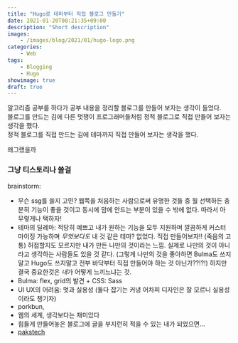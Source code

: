 ```yaml
---
title: "Hugo로 테마부터 직접 블로그 만들기"
date: 2021-01-20T00:21:35+09:00
description: "Short description"
images:
    - /images/blog/2021/01/hugo-logo.png
categories:
    - Web
tags:
    - Blogging
    - Hugo
showimage: true
draft: true
---
```


알고리즘 공부를 하다가 공부 내용을 정리할 블로그를 만들어 보자는 생각이 들었다.  
블로그를 만드는 김에 다른 멋쟁이 프로그래머들처럼 정적 블로그로 직접 만들어 보자는 생각을 했다.  
정적 블로그를 직접 만드는 김에 테마까지 직접 만들어 보자는 생각을 했다.

<!--more-->




왜그랬을까

### 그냥 티스토리나 쓸걸

brainstorm:
- 무슨 ssg를 쓸지 고민? 웹쪽을 처음하는 사람으로써 유명한 것들 중 뭘 선택하든 충분히 기능이 좋을 것이고 동시에 맘에 안드는 부분이 있을 수 밖에 없다. 따라서 아무렇게나 택하자!
- 테마의 딜레마: 적당히 예쁘고 내가 원하는 기능을 모두 지원하며 깔끔하게 커스터마이징 가능하며 *무엇보다도* 내 것 같은 테마? 없었다. 직접 만들어보자!! (죽음의 고통) 허접할지도 모르지만 내가 만든 나만의 것이라는 느낌. 실제로 나만의 것이 아니라고 생각하는 사람들도 있을 것 같다. (그렇게 나만의 것을 좋아하면 Bulma도 쓰지말고 Hugo도 쓰지말고 전부 바닥부터 직접 만들어야 하는 것 아닌가??!?!) 하지만 결국 중요한것은 *내*가 어떻게 느끼느냐는 것.
- Bulma: flex, grid의 발견 + CSS: Sass
- UI UX의 어려움: 멋과 실용성 (둘다 잡기는 커녕 어차피 디자인은 잘 모르니 실용성이라도 챙기자)
- porkbun, 
- 웹의 세계, 생각보다는 재미있다
- 힘들게 만들어놓은 블로그에 글을 부지런히 적을 수 있는 내가 되었으면...
- [pakstech](https://pakstech.com/series/blog-with-hugo/)